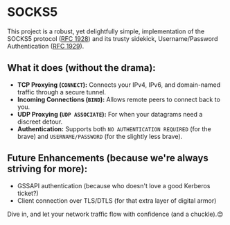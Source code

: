 # SOCKS5

This project is a robust, yet delightfully simple, implementation of the SOCKS5 protocol ([RFC 1928](https://datatracker.ietf.org/doc/html/rfc1928)) and its trusty sidekick, Username/Password Authentication ([RFC 1929](https://datatracker.ietf.org/doc/html/rfc1929)).

## What it does (without the drama):
*   **TCP Proxying (`CONNECT`):** Connects your IPv4, IPv6, and domain-named traffic through a secure tunnel.
*   **Incoming Connections (`BIND`):** Allows remote peers to connect back to you.
*   **UDP Proxying (`UDP ASSOCIATE`):** For when your datagrams need a discreet detour.
*   **Authentication:** Supports both `NO AUTHENTICATION REQUIRED` (for the brave) and `USERNAME/PASSWORD` (for the slightly less brave).

## Future Enhancements (because we're always striving for more):
*   GSSAPI authentication (because who doesn't love a good Kerberos ticket?)
*   Client connection over TLS/DTLS (for that extra layer of digital armor)

Dive in, and let your network traffic flow with confidence (and a chuckle).😊
